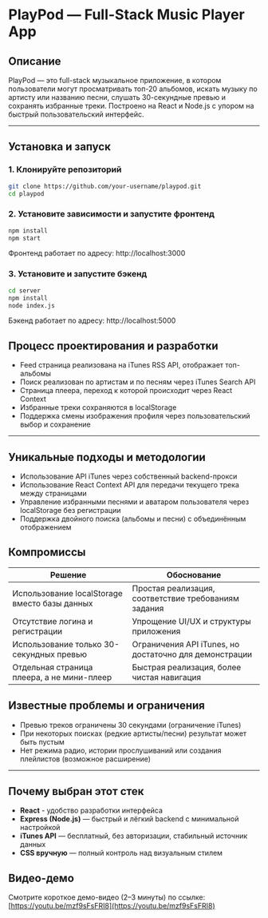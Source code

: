 # PlayPod — Full-Stack Music Player App

## Описание

PlayPod — это full-stack музыкальное приложение, в котором пользователи могут просматривать топ-20 альбомов, искать музыку по артисту или названию песни, слушать 30-секундные превью и сохранять избранные треки. Построено на React и Node.js с упором на быстрый пользовательский интерфейс.

---

## Установка и запуск

### 1. Клонируйте репозиторий

```bash
git clone https://github.com/your-username/playpod.git
cd playpod
```

### 2. Установите зависимости и запустите фронтенд
```bash
npm install
npm start
```
Фронтенд работает по адресу: http://localhost:3000



### 3. Установите и запустите бэкенд
```bash
cd server
npm install
node index.js
```

Бэкенд работает по адресу: http://localhost:5000

## Процесс проектирования и разработки
- Feed страница реализована на iTunes RSS API, отображает топ-альбомы
- Поиск реализован по артистам и по песням через iTunes Search API
- Cтраница плеера, переход к которой происходит через React Context
- Избранные треки сохраняются в localStorage
- Поддержка смены изображения профиля через пользовательский выбор и сохранение

---

## Уникальные подходы и методологии

- Использование API iTunes через собственный backend-прокси
- Использование React Context API для передачи текущего трека между страницами
- Управление избранными песнями и аватаром пользователя через localStorage без регистрации
- Поддержка двойного поиска (альбомы и песни) с объединённым отображением


## Компромиссы

| Решение                                      | Обоснование                                                |
|----------------------------------------------|-------------------------------------------------------------|
| Использование localStorage вместо базы данных | Простая реализация, соответствие требованиям задания        |
| Отсутствие логина и регистрации               | Упрощение UI/UX и структуры приложения                      |
| Использование только 30-секундных превью      | Ограничения API iTunes, но достаточно для демонстрации     |
| Отдельная страница плеера, а не мини-плеер    | Быстрая реализация, более чистая навигация                 |


## Известные проблемы и ограничения

- Превью треков ограничены 30 секундами (ограничение iTunes)
- При некоторых поисках (редкие артисты/песни) результат может быть пустым
- Нет режима радио, истории прослушиваний или создания плейлистов (возможное расширение)

---

## Почему выбран этот стек

- **React** - удобство разработки интерфейса
- **Express (Node.js)** — быстрый и лёгкий backend с минимальной настройкой
- **iTunes API** — бесплатный, без авторизации, стабильный источник данных
- **CSS вручную** — полный контроль над визуальным стилем


## Видео-демо

Смотрите короткое демо-видео (2–3 минуты) по ссылке:  
[https://youtu.be/mzf9sFsFRI8](https://youtu.be/mzf9sFsFRI8)

